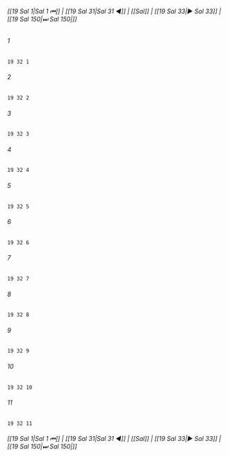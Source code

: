 
###### [[19 Sal 1|Sal 1 ⏮]] | [[19 Sal 31|Sal 31 ◀]] | [[Sal]] | [[19 Sal 33|▶ Sal 33]] | [[19 Sal 150|⏭ Sal 150|]]

###### 1
``` verse
19 32 1 
```
###### 2
``` verse
19 32 2 
```
###### 3
``` verse
19 32 3 
```
###### 4
``` verse
19 32 4 
```
###### 5
``` verse
19 32 5 
```
###### 6
``` verse
19 32 6 
```
###### 7
``` verse
19 32 7 
```
###### 8
``` verse
19 32 8 
```
###### 9
``` verse
19 32 9 
```
###### 10
``` verse
19 32 10 
```
###### 11
``` verse
19 32 11 
```

###### [[19 Sal 1|Sal 1 ⏮]] | [[19 Sal 31|Sal 31 ◀]] | [[Sal]] | [[19 Sal 33|▶ Sal 33]] | [[19 Sal 150|⏭ Sal 150|]]

